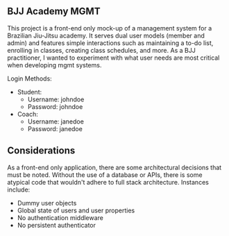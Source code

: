 ## BJJ Academy MGMT 
This project is a front-end only mock-up of a management system for a Brazilian Jiu-Jitsu academy. It serves dual user models (member and admin) and features simple interactions such as maintaining a to-do list, enrolling in classes, creating class schedules, and more. As a BJJ practitioner, I wanted to experiment with what user needs are most critical when developing mgmt systems.

Login Methods:
- Student:
    - Username: johndoe
    - Password: johndoe
- Coach:
    - Username: janedoe
    - Password: janedoe

## Considerations
As a front-end only application, there are some architectural decisions that must be noted. Without the use of a database or APIs, there is some atypical code that wouldn't adhere to full stack architecture. Instances include:

- Dummy user objects
- Global state of users and user properties
- No authentication middleware
- No persistent authenticator
